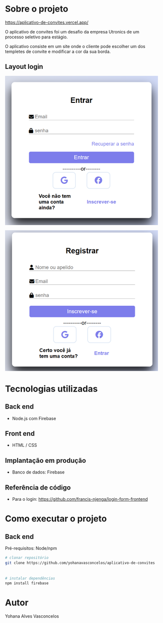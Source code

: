 # Sobre o projeto

https://aplicativo-de-convites.vercel.app/

O aplicativo de convites foi um desafio da empresa Utronics de um processo seletivo para estágio.

O aplicativo consiste em um site onde o cliente pode escolher um dos templetes de convite e modificar a cor da sua borda.


## Layout login
![Web 1](https://github.com/yohanavasconcelos/aplicativo-de-convites/blob/main/assets/layout_login1.png)

![Web 2](https://github.com/yohanavasconcelos/aplicativo-de-convites/blob/main/assets/layout_login2.png)


# Tecnologias utilizadas
## Back end
- Node.js com Firebase
## Front end
- HTML / CSS 
## Implantação em produção
- Banco de dados: Firebase

## Referência de código 
- Para o login: https://github.com/francis-njenga/login-form-frontend

# Como executar o projeto

## Back end
Pré-requisitos: Node/npm

```bash
# clonar repositório
git clone https://github.com/yohanavasconcelos/aplicativo-de-convites


# instalar dependências
npm install firebase

```

# Autor

Yohana Alves Vasconcelos
